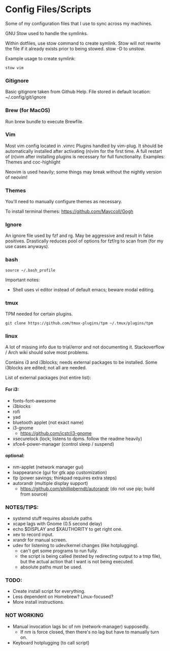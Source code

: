 # Config Files/Scripts

Some of my configuration files that I use to sync across my machines.

GNU Stow used to handle the symlinks.

Within dotfiles, use stow command to create symlink. Stow will not rewrite the
file if it already exists prior to being stowed. stow -D to unstow.

Example usage to create symlink:

```
stow vim
```

### Gitignore

Basic gitignore taken from Github Help.
File stored in default location: ~/.config/git/ignore

### Brew (for MacOS)

Run brew bundle to execute Brewfile.

### Vim

Most vim config located in .vimrc Plugins handled by vim-plug. It should be
automatically installed after activating (n)vim for the first time. A full
restart of (n)vim after installing plugins is necessary for full functionality.
Examples: Themes and coc-highlight

Neovim is used heavily; some things may break without the nightly version of
neovim!

### Themes

You'll need to manually configure themes as necessary.

To install terminal themes:
https://github.com/Mayccoll/Gogh

### Ignore

An ignore file used by fzf and rg. May be aggressive and result in false
positives. Drastically reduces pool of options for fzf/rg to scan from (for my
use cases anyways).

### bash

```
source ~/.bash_profile
```

Important notes:

- Shell uses vi editor instead of default emacs; beware modal editing.

### tmux

TPM needed for certain plugins.

```
git clone https://github.com/tmux-plugins/tpm ~/.tmux/plugins/tpm
```

### linux

A lot of missing info due to trial/error and not documenting it.
Stackoverflow / Arch wiki should solve most problems.

Contains i3 and i3blocks; needs external packages to be installed.
Some i3blocks are edited; not all are needed.

List of external packages (not entire list):

#### For i3:

- fonts-font-awesome
- i3blocks
- rofi
- yad
- bluetooth applet (not exact name)
- i3-gnome
  - https://github.com/jcstr/i3-gnome
- xsecurelock (lock; listens to dpms. follow the readme heavily)
- xfce4-power-manager (control sleep / suspend)

#### optional:

- nm-applet (network manager gui)
- lxappearance (gui for gtk app customization)
- tlp (power savings; thinkpad requires extra steps)
- autorandr (multiple display support)
  - https://github.com/phillipberndt/autorandr (do not use pip; build from source)

### NOTES/TIPS:

- systemd stuff requires absolute paths
- xcape lags with Gnome (0.5 second delay)
- echo $DISPLAY and $XAUTHORITY to get right one.
- xev to record input.
- xrandr for manual screen.
- udev for listening to udev/kernel changes (like hotplugging).
  - can't get some programs to run fully.
  - the script is being called (tested by redirecting output to a tmp file),
    but the actual action that I want is not being executed.
  - absolute paths must be used.

### TODO:

- Create install script for everything.
- Less dependent on Homebrew? Linux-focused?
- More install instructions.

### NOT WORKING

- Manual invocation lags bc of nm (network-manager) supposedly.
  - If nm is force closed, then there's no lag but have to manually turn on.
- Keyboard hotplugging (to call script)
